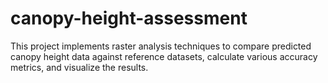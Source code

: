 # canopy-height-assessment
This project implements raster analysis techniques to compare predicted canopy height data against reference datasets, calculate various accuracy metrics, and visualize the results.
